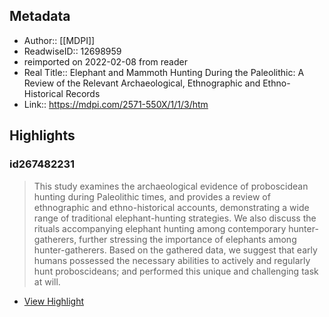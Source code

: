 
## Metadata
- Author:: [[MDPI]]
- ReadwiseID:: 12698959
- reimported on 2022-02-08 from reader
- Real Title:: Elephant and Mammoth Hunting During the Paleolithic: A Review of the Relevant Archaeological, Ethnographic and Ethno-Historical Records
- Link:: https://mdpi.com/2571-550X/1/1/3/htm

## Highlights

### id267482231

> This study examines the archaeological evidence of proboscidean hunting during Paleolithic times, and provides a review of ethnographic and ethno-historical accounts, demonstrating a wide range of traditional elephant-hunting strategies. We also discuss the rituals accompanying elephant hunting among contemporary hunter-gatherers, further stressing the importance of elephants among hunter-gatherers. Based on the gathered data, we suggest that early humans possessed the necessary abilities to actively and regularly hunt proboscideans; and performed this unique and challenging task at will.

 * [View Highlight](https://read.readwise.io/read/01frr7gb34gn43tt1tkrtcrdkt)
